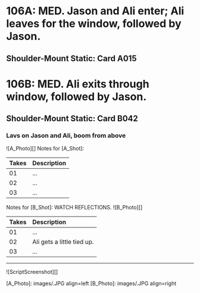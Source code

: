 # 106A: MED. Jason and Ali enter; Ali leaves for the window, followed by Jason.
## Shoulder-Mount Static: Card A015

# 106B: MED. Ali exits through window, followed by Jason.
## Shoulder-Mount Static: Card B042

### Lavs on Jason and Ali, boom from above

![A_Photo][]
Notes for [A_Shot]: 

| Takes | Description |
|:---|:----|
| 01 | ... |
| 02 | ... |
| 03 | ... |

Notes for [B_Shot]: WATCH REFLECTIONS.
![B_Photo][]

| Takes | Description |
|:---|:----|
| 01 | ... |
| 02 | Ali gets a little tied up. |
| 03 | ... |

----

![ScriptScreenshot][]


[A_Photo]: images/.JPG align=left
[B_Photo]:  images/.JPG align=right
